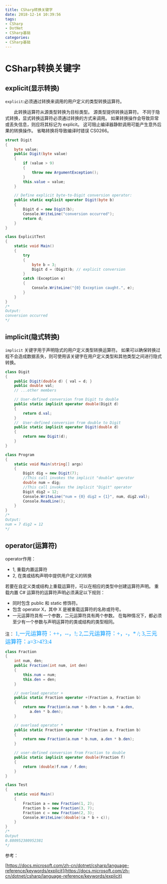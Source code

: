 ```yaml
---
title: CSharp转换关键字
date: 2018-12-14 10:39:56
tags:
- CSharp
- DotNet
- CSharp基础
categories: 
- CSharp基础
---
```

# CSharp转换关键字

## explicit(显示转换)

`explicit`:必须通过转换来调用的用户定义的类型转换运算符。

&emsp;&emsp;此转换运算符从源类型转换为目标类型。 源类型提供转换运算符。 不同于隐式转换，显式转换运算符必须通过转换的方式来调用。 如果转换操作会导致异常或丢失信息，则应将其标记为 explicit。 这可阻止编译器静默调用可能产生意外后果的转换操作。
省略转换将导致编译时错误 CS0266。

```csharp
struct Digit
{
    byte value;
    public Digit(byte value)
    {
        if (value > 9)
        {
            throw new ArgumentException();
        }
        this.value = value;
    }

    // Define explicit byte-to-Digit conversion operator:
    public static explicit operator Digit(byte b)
    {
        Digit d = new Digit(b);
        Console.WriteLine("conversion occurred");
        return d;
    }
}

class ExplicitTest
{
    static void Main()
    {
        try
        {
            byte b = 3;
            Digit d = (Digit)b; // explicit conversion
        }
        catch (Exception e)
        {
            Console.WriteLine("{0} Exception caught.", e);
        }
    }
}
/*
Output:
conversion occurred
*/
```

## implicit(隐式转换)

`implicit` 关键字用于声明隐式的用户定义类型转换运算符。 如果可以确保转换过程不会造成数据丢失，则可使用该关键字在用户定义类型和其他类型之间进行隐式转换。

```csharp
class Digit
{
    public Digit(double d) { val = d; }
    public double val;
    // ...other members

    // User-defined conversion from Digit to double
    public static implicit operator double(Digit d)
    {
        return d.val;
    }
    //  User-defined conversion from double to Digit
    public static implicit operator Digit(double d)
    {
        return new Digit(d);
    }
}

class Program
{
    static void Main(string[] args)
    {
        Digit dig = new Digit(7);
        //This call invokes the implicit "double" operator
        double num = dig;
        //This call invokes the implicit "Digit" operator
        Digit dig2 = 12;
        Console.WriteLine("num = {0} dig2 = {1}", num, dig2.val);
        Console.ReadLine();
    }
}
/*
Output:
num = 7 dig2 = 12
*/
```

## operator(运算符)

operator作用：

* 1, 重载内置运算符
* 2, 在类或结构声明中提供用户定义的转换

若要在自定义类或结构上重载运算符，可以在相应的类型中创建运算符声明。 重载内置 C# 运算符的运算符声明必须满足以下规则：

* 同时包含 public 和 static 修饰符。
* 包含 operator X，其中 X 是被重载运算符的名称或符号。
* 一元运算符具有一个参数，二元运算符具有两个参数。 在每种情况下，都必须至少有一个参数与声明运算符的类或结构的类型相同。

注：<font color=#0099ff size=4 face="黑体">
1,一元运算符：++，--，!;
2,二元运算符：+，-，* /;
3,三元运算符：a=3>4?3:4
</font>

```csharp
class Fraction
{
    int num, den;
    public Fraction(int num, int den)
    {
        this.num = num;
        this.den = den;
    }

    // overload operator +
    public static Fraction operator +(Fraction a, Fraction b)
    {
        return new Fraction(a.num * b.den + b.num * a.den,
           a.den * b.den);
    }

    // overload operator *
    public static Fraction operator *(Fraction a, Fraction b)
    {
        return new Fraction(a.num * b.num, a.den * b.den);
    }

    // user-defined conversion from Fraction to double
    public static implicit operator double(Fraction f)
    {
        return (double)f.num / f.den;
    }
}

class Test
{
    static void Main()
    {
        Fraction a = new Fraction(1, 2);
        Fraction b = new Fraction(3, 7);
        Fraction c = new Fraction(2, 3);
        Console.WriteLine((double)(a * b + c));
    }
}
/*
Output
0.880952380952381
*/
```

参考：

[https://docs.microsoft.com/zh-cn/dotnet/csharp/language-reference/keywords/explicit](https://docs.microsoft.com/zh-cn/dotnet/csharp/language-reference/keywords/explicit)